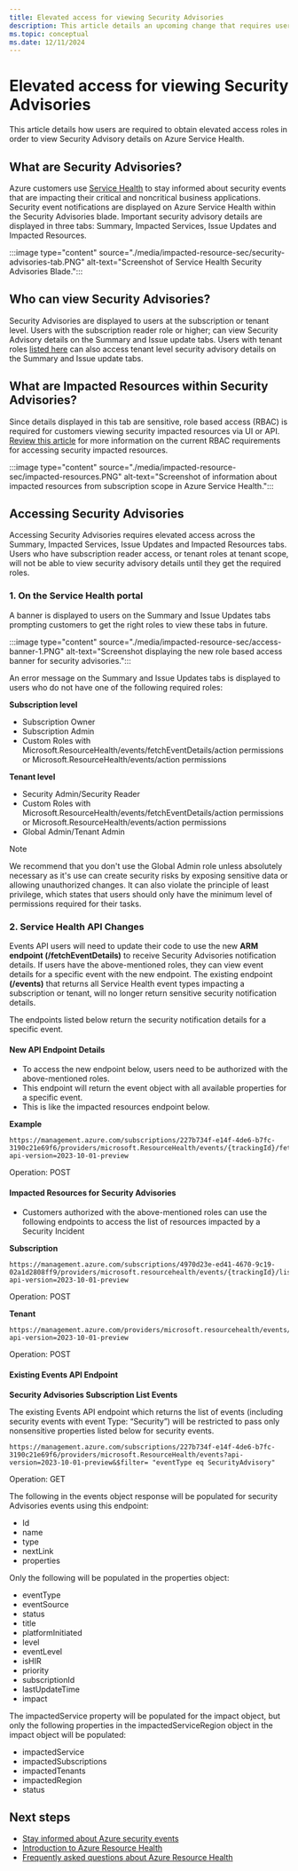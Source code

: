 ```yaml
---
title: Elevated access for viewing Security Advisories
description: This article details an upcoming change that requires users to obtain elevated access roles in order to view Security Advisory details
ms.topic: conceptual
ms.date: 12/11/2024
---
```

# Elevated access for viewing Security Advisories

This article details how users are required to obtain elevated access roles in order to view Security Advisory details on Azure Service Health.

## What are Security Advisories?

Azure customers use [Service Health](service-health-overview.md) to stay informed about security events that are impacting their critical and noncritical business applications. Security event notifications are displayed on Azure Service Health within the Security Advisories blade. Important security advisory details are displayed in three tabs: Summary, Impacted Services, Issue Updates and Impacted Resources.

:::image type="content" source="./media/impacted-resource-sec/security-advisories-tab.PNG" alt-text="Screenshot of Service Health Security Advisories Blade.":::


## Who can view Security Advisories?
Security Advisories are displayed to users at the subscription or tenant level. Users with the subscription reader role or higher; can view Security Advisory details on the Summary and Issue update tabs. Users with tenant roles [listed here](admin-access-reference.md) can also access tenant level security advisory details on the Summary and Issue update tabs.

## What are Impacted Resources within Security Advisories?

Since details displayed in this tab are sensitive, role based access (RBAC) is required for customers viewing security impacted resources via UI or API. [Review this article](impacted-resources-security.md) for more information on the current RBAC requirements for accessing security impacted resources.

:::image type="content" source="./media/impacted-resource-sec/impacted-resources.PNG" alt-text="Screenshot of information about impacted resources from subscription scope in Azure Service Health.":::

<!--
>[!Note]
> The screenshots above reflect the RBAC experience for the Security Advisories.-->

## Accessing Security Advisories

Accessing Security Advisories requires elevated access across the Summary, Impacted Services, Issue Updates and Impacted Resources tabs. Users who have subscription reader access, or tenant roles at tenant scope, will not be able to view security advisory details until they get the required roles.

### 1. On the Service Health portal
A banner is displayed to users<!-- until April 2024--> on the Summary and Issue Updates tabs prompting customers to get the right roles to view these tabs in future. 

:::image type="content" source="./media/impacted-resource-sec/access-banner-1.PNG" alt-text="Screenshot displaying the new role based access banner for security advisories.":::

An error message on the Summary and Issue Updates tabs is displayed to users who do not have one of the following required roles:

**Subscription level**
- Subscription Owner
- Subscription Admin
- Custom Roles with Microsoft.ResourceHealth/events/fetchEventDetails/action permissions or Microsoft.ResourceHealth/events/action permissions

**Tenant level**
- Security Admin/Security Reader
- Custom Roles with Microsoft.ResourceHealth/events/fetchEventDetails/action permissions or Microsoft.ResourceHealth/events/action permissions
- Global Admin/Tenant Admin 

>[!NOTE]
> We recommend that you don't use the Global Admin role unless absolutely necessary as it's use can create security risks by exposing sensitive data or allowing unauthorized changes. It can also violate the principle of least privilege, which states that users should only have the minimum level of permissions required for their tasks. 


### 2. Service Health API Changes

Events API users will need to update their code to use the new **ARM endpoint (/fetchEventDetails)** to receive Security Advisories notification details. If users have the above-mentioned roles, they can view event details for a specific event with the new endpoint. The existing endpoint **(/events)** that returns all Service Health event types impacting a subscription or tenant, will no longer return sensitive security notification details. <!--This update will be made to API version 2023-10-01-preview and future versions.-->

The <!--new and existing--> endpoints listed below <!--will--> return the security notification details for a specific event.

#### New API Endpoint Details

- To access the new endpoint below, users need to be authorized with the above-mentioned roles. 
- This endpoint will return the event object with all available properties for a specific event. 
- This is like the impacted resources endpoint below.
<!--- Available since API version 2022-10-01-->

**Example**

```HTTP
https://management.azure.com/subscriptions/227b734f-e14f-4de6-b7fc-3190c21e69f6/providers/microsoft.ResourceHealth/events/{trackingId}/fetchEventDetails?api-version=2023-10-01-preview 
```
Operation: POST

#### Impacted Resources for Security Advisories
- Customers authorized with the above-mentioned roles can use the following endpoints to access the list of resources impacted by a Security Incident
<!--- Available since API version 2022-05-01-->
 
**Subscription**
```HTTP
https://management.azure.com/subscriptions/4970d23e-ed41-4670-9c19-02a1d2808ff9/providers/microsoft.resourcehealth/events/{trackingId}/listSecurityAdvisoryImpactedResources?api-version=2023-10-01-preview 
```
Operation: POST

**Tenant**
```HTTP
https://management.azure.com/providers/microsoft.resourcehealth/events/{trackingId}/listSecurityAdvisoryImpactedResources?api-version=2023-10-01-preview
```
Operation: POST


#### Existing Events API Endpoint

**Security Advisories Subscription List Events** 

<!--With API version 2023-10-01-preview (and future API versions),--> The existing Events API endpoint which returns the list of events (including security events with event Type: “Security”) will be restricted to pass only nonsensitive properties listed below for security events. 

```HTTP
https://management.azure.com/subscriptions/227b734f-e14f-4de6-b7fc-3190c21e69f6/providers/microsoft.ResourceHealth/events?api-version=2023-10-01-preview&$filter= "eventType eq SecurityAdvisory"
```
Operation: GET

The following in the events object response will be populated for security Advisories events using this endpoint: 
- Id
- name
- type
- nextLink
- properties

Only the following will be populated in the properties object:
- eventType
- eventSource
- status
- title
- platformInitiated
- level
- eventLevel
- isHIR
- priority
- subscriptionId
- lastUpdateTime
- impact

The impactedService property will be populated for the impact object, but only the following properties in the impactedServiceRegion object in the impact object will be populated:
- impactedService
- impactedSubscriptions
- impactedTenants
- impactedRegion
- status





## Next steps
- [Stay informed about Azure security events](stay-informed-security.md)
- [Introduction to Azure Resource Health](resource-health-overview.md)
- [Frequently asked questions about Azure Resource Health](resource-health-faq.yml)
